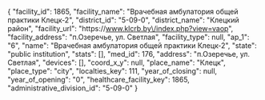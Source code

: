 {
    "facility_id": 1865,
    "facility_name": "Врачебная амбулатория общей практики Клецк-2",
    "district_id": "5-09-0",
    "district_name": "Клецкий район",
    "facility_url": "https:\/\/www.klcrb.by\/index.php?view=vaop",
    "facility_address": "п.Озеречье, ул. Светлая",
    "facility_type": null,
    "ap_1": "6",
    "name": "Врачебная амбулатория общей практики Клецк-2",
    "state": "public institution",
    "stats": [],
    "med_id": 176,
    "address": "п.Озеречье, ул. Светлая",
    "devices": [],
    "coord_x_y": null,
    "place_name": "Клецк",
    "place_type": "city",
    "localties_key": 111,
    "year_of_closing": null,
    "year_of_opening": "0",
    "healthcare_facility_key": 1865,
    "administrative_division_id": "5-09-0"
}